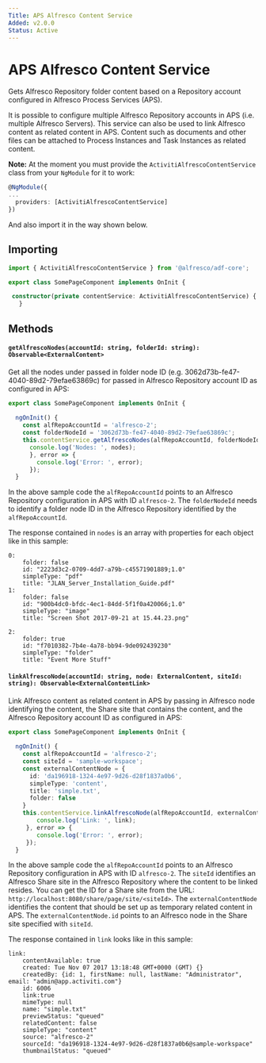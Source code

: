 ```yaml
---
Title: APS Alfresco Content Service
Added: v2.0.0
Status: Active
---
```


# APS Alfresco Content Service

Gets Alfresco Repository folder content based on a Repository account configured in Alfresco Process Services (APS).

It is possible to configure multiple Alfresco Repository accounts in APS (i.e. multiple Alfresco Servers).
This service can also be used to link Alfresco content as related content in APS. 
Content such as documents and other files can be attached to Process Instances 
and Task Instances as related content.

**Note:** At the moment you must provide the `ActivitiAlfrescoContentService` class from your `NgModule` for it to work:

```ts
@NgModule({
...
  providers: [ActivitiAlfrescoContentService] 
})
```
And also import it in the way shown below.

## Importing

```ts
import { ActivitiAlfrescoContentService } from '@alfresco/adf-core';

export class SomePageComponent implements OnInit {

 constructor(private contentService: ActivitiAlfrescoContentService) {
   }
```

## Methods

#### `getAlfrescoNodes(accountId: string, folderId: string): Observable<ExternalContent>`

Get all the nodes under passed in folder node ID (e.g. 3062d73b-fe47-4040-89d2-79efae63869c) for passed in 
Alfresco Repository account ID as configured in APS: 

```ts
export class SomePageComponent implements OnInit {
 
  ngOnInit() {
    const alfRepoAccountId = 'alfresco-2';
    const folderNodeId = '3062d73b-fe47-4040-89d2-79efae63869c';
    this.contentService.getAlfrescoNodes(alfRepoAccountId, folderNodeId).subscribe( nodes => {
      console.log('Nodes: ', nodes);
      }, error => {
        console.log('Error: ', error);
      });
  }
```

In the above sample code the `alfRepoAccountId` points to an Alfresco Repository configuration in APS with ID `alfresco-2`.
The `folderNodeId` needs to identify a folder node ID in the Alfresco Repository identified by the `alfRepoAccountId`.

The response contained in `nodes` is an array with properties for each object like in this sample:

    0:
        folder: false
        id: "2223d3c2-0709-4dd7-a79b-c45571901889;1.0"
        simpleType: "pdf"
        title: "JLAN_Server_Installation_Guide.pdf"
    1:
        folder: false
        id: "900b4dc0-bfdc-4ec1-84dd-5f1f0a420066;1.0"
        simpleType: "image"
        title: "Screen Shot 2017-09-21 at 15.44.23.png"
        
    2:
        folder: true
        id: "f7010382-7b4e-4a78-bb94-9de092439230"
        simpleType: "folder"
        title: "Event More Stuff"

#### `linkAlfrescoNode(accountId: string, node: ExternalContent, siteId: string): Observable<ExternalContentLink>`

Link Alfresco content as related content in APS by passing in Alfresco node identifying the content, the Share site
that contains the content, and the Alfresco Repository account ID as configured in APS:

```ts
export class SomePageComponent implements OnInit {
 
  ngOnInit() {
    const alfRepoAccountId = 'alfresco-2';
    const siteId = 'sample-workspace'; 
    const externalContentNode = {
      id: 'da196918-1324-4e97-9d26-d28f1837a0b6',
      simpleType: 'content',
      title: 'simple.txt',
      folder: false
    }
    this.contentService.linkAlfrescoNode(alfRepoAccountId, externalContentNode, siteId).subscribe(link => {
        console.log('Link: ', link);
     }, error => {
        console.log('Error: ', error);
     });
  }
```

In the above sample code the `alfRepoAccountId` points to an Alfresco Repository configuration in APS with ID `alfresco-2`.
The `siteId` identifies an Alfresco Share site in the Alfresco Repository where the content to be linked resides.
You can get the ID for a Share site from the URL: `http://localhost:8080/share/page/site/<siteId>`.
The `externalContentNode` identifies the content that should be set up as temporary related content in APS. The 
`externalContentNode.id` points to an Alfresco node in the Share site specified with `siteId`.

The response contained in `link` looks like in this sample:

    link:
        contentAvailable: true
        created: Tue Nov 07 2017 13:18:48 GMT+0000 (GMT) {}
        createdBy: {id: 1, firstName: null, lastName: "Administrator", email: "admin@app.activiti.com"}
        id: 6006
        link:true
        mimeType: null
        name: "simple.txt"
        previewStatus: "queued"
        relatedContent: false
        simpleType: "content"
        source: "alfresco-2"
        sourceId: "da196918-1324-4e97-9d26-d28f1837a0b6@sample-workspace"
        thumbnailStatus: "queued"
